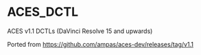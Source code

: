 # ACES_DCTL

ACES v1.1 DCTLs  (DaVinci Resolve 15 and upwards)

Ported from https://github.com/ampas/aces-dev/releases/tag/v1.1
